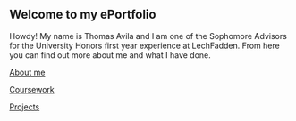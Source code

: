 ## Welcome to my ePortfolio

Howdy! My name is Thomas Avila and I am one of the Sophomore Advisors for the University Honors first year experience at LechFadden. From here you can find out more about me and what I have done.

[About me](/ePortfolio/About)

[Coursework](/ePortfolio/Academics)

[Projects](/ePortfolio/Projects)
